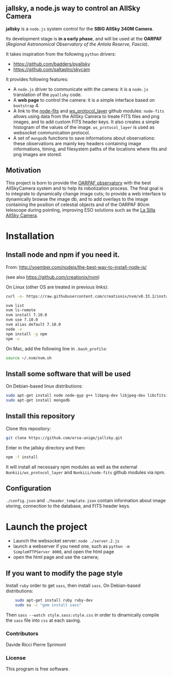 ## jallsky, a node.js way to control an AllSky Camera

**jallsky** is a `node.js` system control for the **SBIG AllSky 340M Camera**.

Its development stage is **in a early phase**, and will be used at the **OARPAF** (*Regional Astronomical Observatory of the Antola Reserve, Fascia*).

It takes inspiration from the following `python` drivers:

 - https://github.com/badders/pyallsky
 - https://github.com/saltastro/skycam

It provides following features:

 - A `node.js` driver to communicate with the camera: 
   it is a `node.js` translation of the `pyallsky` code.
 - A **web page** to control the camera:
   it is a simple interface based on `bootstrap` 4.
 - A link to the [node-fits](https://github.com/Nunkiii/node-fits) and [ws_protocol_layer](https://github.com/Nunkiii/ws_protocol_layer)  github modules:
   `node-fits` allows using data from the AllSky Camera to treate FITS files and png images, and to add custom FITS header keys. It also creates a simple histogram of the values of the image. `ws_protocol_layer` is used as websocket communication protocol.
 - A set of `mongodb` functions to save informations about observations:
   these observations are mainly key headers containing image informations, timing, and filesystem paths of the locations where fits and png images are stored.


## Motivation

This project is born to provide the [OARPAF observatory](http://www.orsa.unige.net) with the best AllSkyCamera system and to help its robotization process.
The final goal is to integrate to dynamically change image cuts; to provide a web interface to dynamically browse the image db, and to  add overlays to the image containing the position of celestial objects and of the OARPAF 80cm telescope during pointing, improving ESO solutions such as the [La Silla AllSky Camera](http://www.ls.eso.org/lasilla/dimm/lasc/). 

# Installation

## Install node and npm if you need it.

From:
http://yoember.com/nodejs/the-best-way-to-install-node-js/

(see also https://github.com/creationix/nvm)

On Linux (other OS are treated in previous links):

```bash
curl -o- https://raw.githubusercontent.com/creationix/nvm/v0.33.2/install.sh | bash

nvm list
nvm ls-remote
nvm install 7.10.0
nvm use 7.10.0
nvm alias default 7.10.0
node -v
npm install -g npm
npm -v
```
    
On Mac, add the following line in `.bash_profile`:
    
```bash
source ~/.nvm/nvm.sh
```

## Install some software that will be used

On Debian-based linux distributions:

```bash
sudo apt-get install node node-gyp g++ libpng-dev libjpeg-dev libcfitsio3-dev 
sudo apt-get install mongodb
```

## Install this repository

Clone this repository:
 
```bash
git clone https://github.com/orsa-unige/jallsky.git 
```

Enter in the jallsky directory and then:

```bash
npm -f install 
```

It will install all necessary npm modules as well as the  external `Nunkiii/ws_protocol_layer` and  `Nunkiii/node-fits` github  modules via npm.


## Configuration

`./config.json` and `./header_template.json` contain information about image storing, connection to the database, and FITS  header keys.


# Launch the project

 - Launch the websocket server: `node ./server.2.js`
 - launch a webserver if you need one, such as `python -m SimpleHTTPServer 8000`, and open the html page
 - open the html page and use the camera;


## If you want to modify the page style

Install `ruby`  order to get `sass`, then install `sass`.
On Debian-based distributions:

```bash
    sudo apt-get install ruby ruby-dev
    sudo su -c "gem install sass"
```

Then `sass --watch style.sass:style.css` in order to dinamically compile the `sass` file into `css` at each saving.

### Contributors

Davide Ricci
Pierre Sprimont

### License

This program is free software.
